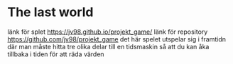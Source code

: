 # The last world


länk för splet https://jv98.github.io/projekt_game/
länk för repository https://github.com/jv98/projekt_game 
det här spelet utspelar sig i framtidn där man måste hitta tre olika delar till en tidsmaskin så att du kan åka tillbaka i tiden för att räda värden